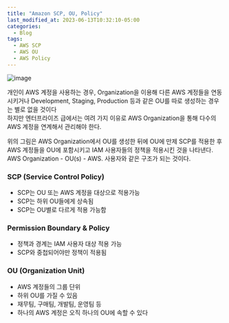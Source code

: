 ```yaml
---
title: "Amazon SCP, OU, Policy"
last_modified_at: 2023-06-13T10:32:10-05:00
categories:
  - Blog
tags:
  - AWS SCP
  - AWS OU
  - AWS Policy
---
```


![image](https://github.com/lucky-sugar-park/lucky-sugar-park.github.io/assets/135287235/d994d8f6-d262-43a5-a640-eeddffc08ff8)

개인이 AWS 계정을 사용하는 경우, Organization을 이용해 다른 AWS 계정들을 연동시키거나 Development, Staging, Production 등과 같은 OU를 따로 생성하는 경우는 별로 없을 것이다  
하지만 엔터프라이즈 급에서는 여려 가지 이유로 AWS Organization을 통해 다수의 AWS 계정을 연계해서 관리해야 한다.  

위의 그림은 AWS Organization에서 OU를 생성한 뒤에 OU에 만제 SCP를 적용한 후 AWS 계정들을 OU에 포함시키고 IAM 사용자들의 정책을 적용시킨 것을 나타낸다.  
AWS Organization - OU(s) - AWS. 사용자와 같은 구조가 되는 것이다.  

### SCP (Service Control Policy)
- SCP는 OU 또는 AWS 계정을 대상으로 적용가능
- SCP는 하위 OU들에게 상속됨  
- SCP는 OU별로 다르게 적용 가능함  

### Permission Boundary & Policy
- 정책과 경계는 IAM 사용자 대상 적용 가능  
- SCP와 중첩되어야만 정책이 적용됨  

### OU (Organization Unit)  
- AWS 계정들의 그룹 단위  
- 하위 OU를 가질 수 있음  
- 재무팀, 구매팀, 개발팀, 운영팀 등
- 하나의 AWS 계정은 오직 하나의 OU에 속할 수 있다
